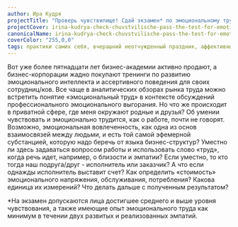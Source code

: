 ```yaml
---
author: Ира Кудря
projectTitle: "Проверь чувствилище! Сдай экзамен* по эмоциональному труду! Тест-обсуждение эмоционального труда, его присвоения корпоративной этикой, эмпатии и близости"
projectCover: irina-kudrya-check-chuvstvilische-pass-the-test-for-emotional-labour-01.jpg
canonicalName: irina-kudrya-check-chuvstvilische-pass-the-test-for-emotional-labour
coverColor: "255,0,0"
tags: практики самих себя, вчерашний неотчужденный праздник, аффективный труд, производственная драма, психодата, extensions, санаторий, террор родства
---
```


Вот уже более пятнадцати лет бизнес-академии активно продают, а бизнес-корпорации жадно покупают тренинги по развитию эмоционального интеллекта и ассертивного поведения для своих сотрудниц/ков. Все чаще в аналитических обзорах рынка труда можно встретить понятие «эмоциональный труд» в контексте обсуждений профессионального эмоционального выгорания. Но что же происходит в приватной сфере, где меня окружают родные и друзья? Об умении чувствовать и эмоционально трудится, как о работе, почти не говорят. Возможно, эмоциональная вовлеченность, как одна из основ взаимосвязей между людьми, и есть той самой эфемерной субстанцией, которую надо беречь от языка бизнес-структур? Уместно ли здесь задаваться вопросом работы и использовать слово «труд», когда речь идет, например, о близости и эмпатии? Если уместно, то кто тогда наш подруга/друг - исполнитель или заказчик? А что если однажды исполнитель выставит счет? Как определить «стоимость» эмоционального напряжения, обслуживания, потребления? Какова единица их измерений? Что делать дальше с полученным результатом?

*На экзамен допускаются лица достигшее среднего и выше уровня чувствования, а также имеющие опыт эмоционального труда как минимум в течении двух развитых и реализованных эмпатий.
